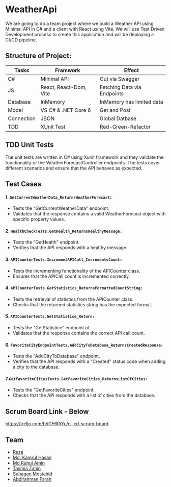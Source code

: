 # WeatherApi
We are going to do a team project where we build a Weather API using Minimal API in C# and a client with React using Vite.
We will use Test Driven Development process to create this application and will be deploying a CI/CD pipeline.

## Structure of Project:
|   Tasks     |   Framwork    |  Effect  |
|-----|--------|-------|
|C# |  Minimal API   | Out via Swagger
|JS |   React, React-Dom, Vite   | Fetching Data via Endpoints
|Database |   InMemory   | InMemory has limited data
|Model | VS C# & .NET Core 6   | Get and Post
|Connection |  JSON   |  Global Datbase
|TDD |  XUnit Test   | Red-Green-Refactor

## TDD Unit Tests 
The unit tests are written in C# using Xunit framework and they validate the functionality of the WeatherForecastController endpoints. The tests cover different scenarios and ensure that the API behaves as expected.
## Test Cases
#### 1. `GetCurrentWeatherData_ReturnsWeatherForecast`:
- Tests the "GetCurrentWeatherData" endpoint.
- Validates that the response contains a valid WeatherForecast object with specific property values.
#### 2. `HealthCheckTests.GetHealth_ReturnsHealthyMessage:` 
 - Tests the "GetHealth" endpoint.
 - Verifies that the API responds with a healthy message.
#### 3. `APICounterTests.IncrementAPICall_IncrementsCount:`
- Tests the incrementing functionality of the APICounter class.
- Ensures that the APICall count is incremented correctly.
#### 4. `APICounterTests.GetStatistics_ReturnsFormattedCountString:`
- Tests the retrieval of statistics from the APICounter class.
- Checks that the returned statistics string has the expected format.
#### 5. `APICounterTests.GetStatistice_Return:`
- Tests the "GetStatistice" endpoint of.
- Validates that the response contains the correct API call count.
#### 6. `FavoriteCityEndpointTests.AddCityToDatabase_ReturnsCreatedResponse:`
- Tests the "AddCityToDatabase" endpoint.
- Verifies that the API responds with a "Created" status code when adding a city to the database.
#### 7.`GetFavoriteCitiesTests.GetFavoriteCities_ReturnsListOfCities:`
- Tests the "GetFavoriteCities" endpoint.
- Checks that the API responds with a list of cities from the database.
 
   

## Scrum Board Link - Below
https://trello.com/b/iGF6RiYu/ci-cd-scrum-board

## Team

- [Reza](https://github.com/Rezaeskandar)
- [Md. Kamrul Hasan](https://github.com/chasmkhasan)
- [Md Ruhul Amin](https://github.com/Md-Ruhul-Amin-Rony)
- [Tasmia Zahin](https://github.com/tasmiazahin)
- [Suhagan Mostahid](https://github.com/suhagan)
- [Abdirahman Farah](https://github.com/Abfar90)

